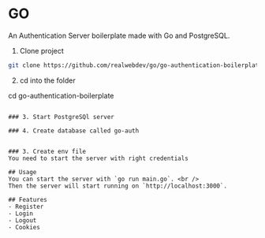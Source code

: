 # GO 
An Authentication Server boilerplate made with Go and PostgreSQL.



 1. Clone project
```bash
git clone https://github.com/realwebdev/go/go-authentication-boilerplate.git
```

 2. cd into the folder

cd go-authentication-boilerplate
```

### 3. Start PostgreSQl server

### 4. Create database called go-auth


### 3. Create env file
You need to start the server with right credentials 

## Usage 
You can start the server with `go run main.go`. <br />
Then the server will start running on `http://localhost:3000`.

## Features
- Register
- Login
- Logout
- Cookies



